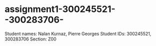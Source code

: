 # assignment1-300245521--300283706-

Student names: Nalan Kurnaz, Pierre Georges
Student IDs: 300245521, 300283706
Section: Z00
